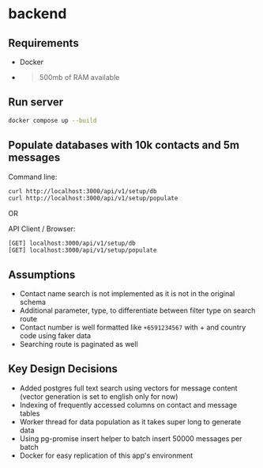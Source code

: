 # backend

## Requirements

- Docker
- > 500mb of RAM available

## Run server

```sh
docker compose up --build
```

## Populate databases with 10k contacts and 5m messages

Command line:

```sh
curl http://localhost:3000/api/v1/setup/db
curl http://localhost:3000/api/v1/setup/populate
```

OR

API Client / Browser:

```
[GET] localhost:3000/api/v1/setup/db
[GET] localhost:3000/api/v1/setup/populate
```

## Assumptions

- Contact name search is not implemented as it is not in the original schema
- Additional parameter, type, to differentiate between filter type on search route
- Contact number is well formatted like `+6591234567` with + and country code using faker data
- Searching route is paginated as well

## Key Design Decisions

- Added postgres full text search using vectors for message content (vector generation is set to english only for now)
- Indexing of frequently accessed columns on contact and message tables
- Worker thread for data population as it takes super long to generate data
- Using pg-promise insert helper to batch insert 50000 messages per batch
- Docker for easy replication of this app's environment
